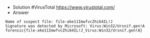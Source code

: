 - Solution
#VirusTotal
https://www.virustotal.com/
- Answer
````
Name of suspect file: file-ake11ImwfvcZhi64IL!J
Signature was detected by Microsoft: Virus:Win32/Ursnif.gen!A
forensic{file-ake11ImwfvcZhi64IL!J_Virus:Win32/Ursnif.gen!A}
````
